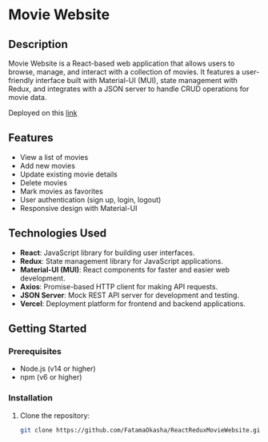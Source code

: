 
# Movie Website

## Description

Movie Website is a React-based web application that allows users to browse, manage, and interact with a collection of movies. It features a user-friendly interface built with Material-UI (MUI), state management with Redux, and integrates with a JSON server to handle CRUD operations for movie data.

Deployed on this [link](https://react-redux-movie-website-1z8o.vercel.app/ "https://react-redux-movie-website-1z8o.vercel.app/")

## Features

- View a list of movies
- Add new movies
- Update existing movie details
- Delete movies
- Mark movies as favorites
- User authentication (sign up, login, logout)
- Responsive design with Material-UI

## Technologies Used

- **React**: JavaScript library for building user interfaces.
- **Redux**: State management library for JavaScript applications.
- **Material-UI (MUI)**: React components for faster and easier web development.
- **Axios**: Promise-based HTTP client for making API requests.
- **JSON Server**: Mock REST API server for development and testing.
- **Vercel**: Deployment platform for frontend and backend applications.

## Getting Started

### Prerequisites

- Node.js (v14 or higher)
- npm (v6 or higher)

### Installation

1. Clone the repository:

   ```bash
   git clone https://github.com/FatamaOkasha/ReactReduxMovieWebsite.git
